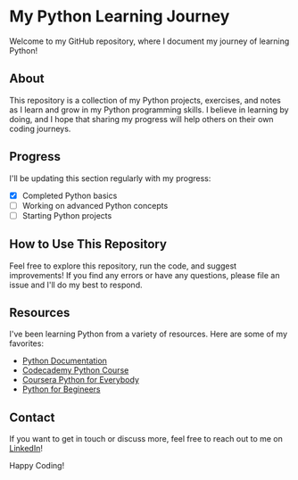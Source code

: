 # My Python Learning Journey

Welcome to my GitHub repository, where I document my journey of learning Python!

## About

This repository is a collection of my Python projects, exercises, and notes as I learn and grow in my Python programming skills. I believe in learning by doing, and I hope that sharing my progress will help others on their own coding journeys.

## Progress

I'll be updating this section regularly with my progress:

- [x] Completed Python basics
- [ ] Working on advanced Python concepts
- [ ] Starting Python projects

## How to Use This Repository

Feel free to explore this repository, run the code, and suggest improvements! If you find any errors or have any questions, please file an issue and I'll do my best to respond.

## Resources

I've been learning Python from a variety of resources. Here are some of my favorites:

- [Python Documentation](https://docs.python.org/3/)
- [Codecademy Python Course](https://www.codecademy.com/learn/learn-python-3)
- [Coursera Python for Everybody](https://www.coursera.org/specializations/python)
- [Python for Begineers ](https://www.youtube.com/watch?v=7wnove7K-ZQ&list=PLu0W_9lII9agwh1XjRt242xIpHhPT2llg)

## Contact

If you want to get in touch or discuss more, feel free to reach out to me on [LinkedIn](https://www.linkedin.com/in/rijan-bhandari-7bb55a281/)!

Happy Coding!